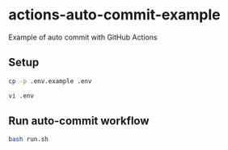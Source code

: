 # actions-auto-commit-example
Example of auto commit with GitHub Actions

## Setup

```bash
cp -p .env.example .env
```

```bash
vi .env
```

## Run auto-commit workflow

```bash
bash run.sh
```
